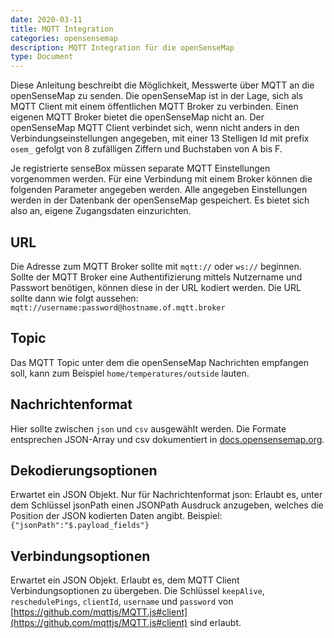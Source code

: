 ```yaml
---
date: 2020-03-11
title: MQTT Integration
categories: opensensemap
description: MQTT Integration für die openSenseMap
type: Document
---
```


Diese Anleitung beschreibt die Möglichkeit, Messwerte über MQTT an die openSenseMap zu senden. Die openSenseMap ist in der Lage, sich als MQTT Client mit einem öffentlichen MQTT Broker zu verbinden. Einen eigenen MQTT Broker bietet die openSenseMap nicht an. Der openSenseMap MQTT Client verbindet sich, wenn nicht anders in den Verbindungseinstellungen angegeben, mit einer 13 Stelligen Id mit prefix `osem_` gefolgt von 8 zufälligen Ziffern und Buchstaben von A bis F.

Je registrierte senseBox müssen separate MQTT Einstellungen vorgenommen werden. Für eine Verbindung mit einem Broker können die folgenden Parameter angegeben werden. Alle angegeben Einstellungen werden in der Datenbank der openSenseMap gespeichert. Es bietet sich also an, eigene Zugangsdaten einzurichten.

## URL
Die Adresse zum MQTT Broker sollte mit `mqtt://` oder `ws://` beginnen. Sollte der MQTT Broker eine Authentifizierung mittels Nutzername und Passwort benötigen, können diese in der URL kodiert werden. Die URL sollte dann wie folgt aussehen: `mqtt://username:password@hostname.of.mqtt.broker`

## Topic
Das MQTT Topic unter dem die openSenseMap Nachrichten empfangen soll, kann zum Beispiel `home/temperatures/outside` lauten.

## Nachrichtenformat
Hier sollte zwischen `json` und `csv` ausgewählt werden. Die Formate entsprechen JSON-Array und csv dokumentiert in [docs.opensensemap.org](https://docs.opensensemap.org/#api-Measurements-postNewMeasurements).

## Dekodierungsoptionen
Erwartet ein JSON Objekt. Nur für Nachrichtenformat json: Erlaubt es, unter dem Schlüssel jsonPath einen JSONPath Ausdruck anzugeben, welches die Position der JSON kodierten Daten angibt. Beispiel: `{"jsonPath":"$.payload_fields"}`

## Verbindungsoptionen
Erwartet ein JSON Objekt. Erlaubt es, dem MQTT Client Verbindungsoptionen zu übergeben. Die Schlüssel `keepAlive`, `reschedulePings`, `clientId`, `username` und `password` von [https://github.com/mqttjs/MQTT.js#client](https://github.com/mqttjs/MQTT.js#client) sind erlaubt.
